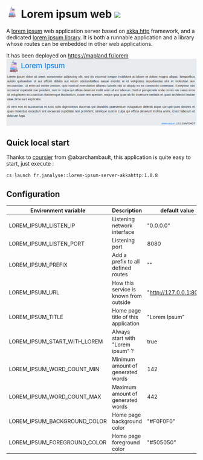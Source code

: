 # ![](images/logo-base-32.png) Lorem ipsum web [![][LoremIpsumServerAkkaMvnImg]][LoremIpsumServerAkkaMvnLnk]

A [lorem ipsum][wiki-lorem] web application server based on [akka http][akka-http] framework, and
a dedicated [lorem ipsum library][lorem-lib]. 
It is both a runnable application and a library whose routes can be embedded in other web applications.

It has been deployed on https://mapland.fr/lorem
![](images/lorem-ipsum-screenshot.png)


## Quick local start

Thanks to [coursier][cs] from @alxarchambault,
this application is quite easy to start, just execute :
```
cs launch fr.janalyse::lorem-ipsum-server-akkahttp:1.0.8
```

## Configuration
| Environment variable           | Description                                    | default value
| ------------------------------ | ---------------------------------------------- | -----------------
| LOREM_IPSUM_LISTEN_IP          | Listening network interface                    | "0.0.0.0"
| LOREM_IPSUM_LISTEN_PORT        | Listening port                                 | 8080
| LOREM_IPSUM_PREFIX             | Add a prefix to all defined routes             | ""
| LOREM_IPSUM_URL                | How this service is known from outside         | "http://127.0.0.1:8080"
| LOREM_IPSUM_TITLE              | Home page title of this application            | "Lorem Ipsum"
| LOREM_IPSUM_START_WITH_LOREM   | Always start with "Lorem ipsum" ?              | true
| LOREM_IPSUM_WORD_COUNT_MIN     | Minimum amount of generated words              | 142
| LOREM_IPSUM_WORD_COUNT_MAX     | Maximum amount of generated words              | 442
| LOREM_IPSUM_BACKGROUND_COLOR   | Home page background color                     | "#F0F0F0"
| LOREM_IPSUM_FOREGROUND_COLOR   | Home page foreground color                     | "#505050"


[cs]: https://get-coursier.io/
[deployed]:   http://crosson.fr/lorem
[lorem-lib]:  https://github.com/dacr/lorem-ipsum
[wiki-lorem]: https://en.wikipedia.org/wiki/Lorem_ipsum
[akka-http]:  https://doc.akka.io/docs/akka-http/current/index.html

[LoremIpsumServerAkka]:       https://github.com/dacr/lorem-ipsum-server-akkahttp
[LoremIpsumServerAkkaMvnImg]: https://img.shields.io/maven-central/v/fr.janalyse/lorem-ipsum-server-akkahttp_2.13.svg
[LoremIpsumServerAkkaMvnLnk]: https://search.maven.org/#search%7Cga%7C1%7Cfr.janalyse.lorem-ipsum-server-akkahttp
